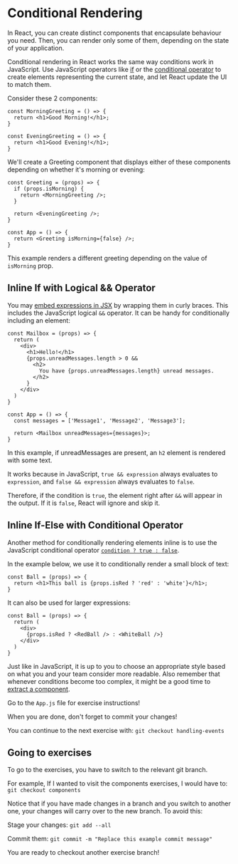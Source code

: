 # Conditional Rendering

In React, you can create distinct components that encapsulate behaviour you need. Then, you can render only some of them, depending on the state of your application.

Conditional rendering in React works the same way conditions work in JavaScript. Use JavaScript operators like [if](https://developer.mozilla.org/en-US/docs/Web/JavaScript/Reference/Statements/if...else) or the [conditional operator](https://developer.mozilla.org/en/docs/Web/JavaScript/Reference/Operators/Conditional_Operator) to create elements representing the current state, and let React update the UI to match them.

Consider these 2 components:

```
const MorningGreeting = () => {
  return <h1>Good Morning!</h1>;
}

const EveningGreeting = () => {
  return <h1>Good Evening!</h1>;
}
```

We'll create a Greeting component that displays either of these components depending on whether it's morning or evening:

```
const Greeting = (props) => {
  if (props.isMorning) {
    return <MorningGreeting />;
  }

  return <EveningGreeting />;
}

const App = () => {
  return <Greeting isMorning={false} />;
}
```

This example renders a different greeting depending on the value of `isMorning` prop.

## Inline If with Logical && Operator

You may [embed expressions in JSX](https://reactjs.org/docs/introducing-jsx.html#embedding-expressions-in-jsx) by wrapping them in curly braces. This includes the JavaScript logical `&&` operator. It can be handy for conditionally including an element:

```
const Mailbox = (props) => {
  return (
    <div>
      <h1>Hello!</h1>
      {props.unreadMessages.length > 0 && 
        <h2>
          You have {props.unreadMessages.length} unread messages.
        </h2>
      }
    </div>
  )
}

const App = () => {
  const messages = ['Message1', 'Message2', 'Message3'];

  return <Mailbox unreadMessages={messages}>;
}
```

In this example, if unreadMessages are present, an `h2` element is rendered with some text.

It works because in JavaScript, `true && expression` always evaluates to `expression`, and `false && expression` always evaluates to `false`.

Therefore, if the condition is `true`, the element right after `&&` will appear in the output. If it is `false`, React will ignore and skip it.

## Inline If-Else with Conditional Operator

Another method for conditionally rendering elements inline is to use the JavaScript conditional operator [`condition ? true : false`](https://developer.mozilla.org/en/docs/Web/JavaScript/Reference/Operators/Conditional_Operator).

In the example below, we use it to conditionally render a small block of text:

```
const Ball = (props) => {
  return <h1>This ball is {props.isRed ? 'red' : 'white'}</h1>;
}
```

It can also be used for larger expressions:

```
const Ball = (props) => {
  return (
    <div>
      {props.isRed ? <RedBall /> : <WhiteBall />}
    </div>
  )
}
```

Just like in JavaScript, it is up to you to choose an appropriate style based on what you and your team consider more readable. Also remember that whenever conditions become too complex, it might be a good time to [extract a component](https://reactjs.org/docs/components-and-props.html#extracting-components).

Go to the `App.js` file for exercise instructions!

When you are done, don't forget to commit your changes!

You can continue to the next exercise with: `git checkout handling-events`

## Going to exercises

To go to the exercises, you have to switch to the relevant git branch.

For example, If I wanted to visit the components exercises, I would have to: `git checkout components`

Notice that if you have made changes in a branch and you switch to another one, your changes will carry over to the new branch. To avoid this:

Stage your changes: `git add --all`

Commit them: `git commit -m "Replace this example commit message"`

You are ready to checkout another exercise branch!